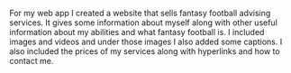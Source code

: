 For my web app I created a website that sells fantasy football advising services. It gives some information about myself along with other useful information about my abilities and what fantasy football is. I included images and videos and under those images I also added some captions. I also included the prices of my services along with hyperlinks and how to contact me.
